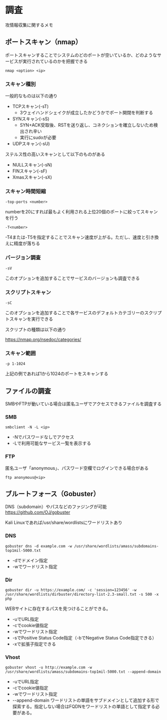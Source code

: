# 調査
攻情報収集に関するメモ

## ポートスキャン（nmap）
ポートスキャンすることでシステムのどのポートが空いているか、どのようなサービスが実行されているのかを把握できる
```
nmap <option> <ip>
```

### スキャン種別
一般的なものは以下の通り
* TCPスキャン(-sT)
    * 3ウェイハンドシェイクが成立したかどうかでポート開閉を判断する
* SYNスキャン(-sS)
    * SYN+ACK受取後、RSTを送り返し、コネクションを確立しないため検出され辛い
    * 実行にsudoが必要
* UDPスキャン(-sU)

ステルス性の高いスキャンとして以下のものがある
* NULLスキャン(-sN)
* FINスキャン(-sF)
* Xmasスキャン(-sX)

### スキャン時間短縮
```
-top-ports <number>
```

numberを20にすれば最もよく利用される上位20個のポートに絞ってスキャンを行う

```
-T<number>
```

-T4または-T5を指定することでスキャン速度が上がる。ただし、速度と引き換えに精度が落ちる

### バージョン調査
```
-sV
```
このオプションを追加することでサービスのバージョンも調査できる

### スクリプトスキャン
```
-sC
```
このオプションを追加することで各サービスのデフォルトカテゴリーのスクリプトスキャンを実行できる

スクリプトの種類は以下の通り

https://nmap.org/nsedoc/categories/

### スキャン範囲
```
-p 1-1024
```
上記の例であれば1から1024のポートをスキャンする

## ファイルの調査
SMBやFTPが動いている場合は匿名ユーザでアクセスできるファイルを調査する

### SMB
```
smbclient -N -L <ip>
```
* -Nでパスワードなしでアクセス
* -Lで利用可能なサービス一覧を表示する

### FTP
匿名ユーザ「anonymous」、パスワード空欄でログインできる場合がある
```
ftp anonymous@<ip>
```

## ブルートフォース（Gobuster）
DNS（subdomain）やパスなどのファジングが可能
https://github.com/OJ/gobuster

Kali Linuxであれば/usr/share/wordlistsにワードリストあり

### DNS
```
gobuster dns -d example.com -w /usr/share/wordlists/amass/subdomains-top1mil-5000.txt
```
* -dでドメイン指定
* -wでワードリスト指定

### Dir
```
gobuster dir -u https://example.com/ -c 'session=123456' -w /usr/share/wordlists/dirbuster/directory-list-2.3-small.txt -s 500 -x php
```
WEBサイトに存在するパスを見つけることができる。
* -uでURL指定
* -cでcookie値指定
* -wでワードリスト指定
* -sでPositive Status Code指定（-bでNegative Status Code指定できる）
* -xで拡張子指定できる

### Vhost
```
gobuster vhost -u http://example.com -w /usr/share/wordlists/amass/subdomains-top1mil-5000.txt --append-domain
```
* -uでURL指定
* -cでcookie値指定
* -wでワードリスト指定
* --append-domain ワードリストの単語をサブドメインとして追加する形で探索する。指定しない場合はFQDNをワードリストの単語として指定する必要がある。